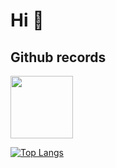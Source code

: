 # Hi 👋



## Github records
<div align=left>
<img height="100em" src="https://github-readme-stats.vercel.app/api?username=josephhou626&show_icons=true&icon_color=CE1D2D&text_color=718096&bg_color=ffffff&hide_title=true" />
</div> 


[![Top Langs](https://github-readme-stats.vercel.app/api/top-langs/?username=josephhou626&layout=compact)](https://github.com/anuraghazra/github-readme-stats)

